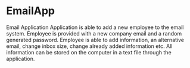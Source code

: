 # EmailApp
Email Application
Application is able to add a new employee to the email system.
Employee is provided with a new company email and a random generated password. 
Employee is able to add information, an alternative email, change inbox size, change already added information etc.
All information can be stored on the computer in a text file through the application.
